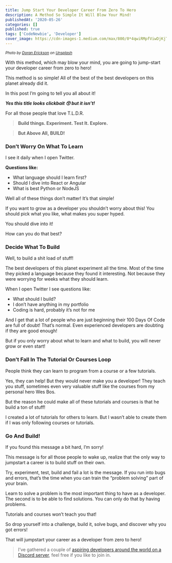 ```yaml
---
title: Jump Start Your Developer Career From Zero To Hero
description: A Method So Simple It Will Blow Your Mind!
publishedAt: '2020-05-26'
categories: []
published: true
tags: ['CodeNewbie', 'Developer']
cover_image: https://cdn-images-1.medium.com/max/800/0*4qwiRMpfViwDjKjT
---
```


<small class="credits">_Photo by [Doran Erickson](https://unsplash.com/@doran_erickson?utm_source=medium&utm_medium=referral) on [Unsplash](https://unsplash.com?utm_source=medium&utm_medium=referral)_</small>

With this method, which may blow your mind, you are going to jump-start your developer career from zero to hero!

This method is so simple! All of the best of the best developers on this planet already did it.

In this post I’m going to tell you all about it!

**_Yes this title looks clickbait 😚 but it isn’t!_**

For all those people that love T.L.D.R.

> **Build things. Experiment. Test It. Explore.**

> **But Above All, BUILD!**

### Don’t Worry On What To Learn

I see it daily when I open Twitter.

**Questions like:**

-   What language should I learn first?
-   Should I dive into React or Angular
-   What is best Python or NodeJS

Well all of these things don’t matter! It’s that simple!

If you want to grow as a developer you shouldn’t worry about this! You should pick what you like, what makes you super hyped.

You should dive into it!

How can you do that best?

### Decide What To Build

Well, to build a shit load of stuff!

The best developers of this planet experiment all the time. Most of the time they picked a language because they found it interesting. Not because they were worrying for weeks what they should learn.

When I open Twitter I see questions like:

-   What should I build?
-   I don’t have anything in my portfolio
-   Coding is hard, probably it’s not for me

And I get that a lot of people who are just beginning their 100 Days Of Code are full of doubt! That’s normal. Even experienced developers are doubting if they are good enough!

But if you only worry about what to learn and what to build, you will never grow or even start!

### Don’t Fall In The Tutorial Or Courses Loop

People think they can learn to program from a course or a few tutorials.

Yes, they can help! But they would never make you a developer! They teach you stuff, sometimes even very valuable stuff like the courses from my personal hero Wes Bos.

But the reason he could make all of these tutorials and courses is that he build a ton of stuff!

I created a lot of tutorials for others to learn. But I wasn’t able to create them if I was only following courses or tutorials.

### Go And Build!

If you found this message a bit hard, I’m sorry!

This message is for all those people to wake up, realize that the only way to jumpstart a career is to build stuff on their own.

Try, experiment, test, build and fail a lot is the message. If you run into bugs and errors, that’s the time when you can train the “problem solving” part of your brain.

Learn to solve a problem is the most important thing to have as a developer. The second is to be able to find solutions. You can only do that by having problems.

Tutorials and courses won’t teach you that!

So drop yourself into a challenge, build it, solve bugs, and discover why you got errors!

That will jumpstart your career as a developer from zero to hero!

> I’ve gathered a couple of [aspiring developers around the world on a Discord server](https://mailchi.mp/fb82491d03f8/dev-by-rayray-discord-community), feel free if you like to join in.

